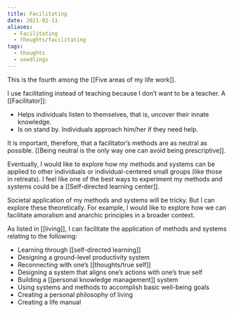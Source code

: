 ```yaml
---
title: Facilitating
date: 2021-02-11
aliases:
  - Facilitating
  - thoughts/facilitating
tags:
  - thoughts
  - seedlings
---
```

This is the fourth among the [[Five areas of my life work]].

I use facilitating instead of teaching because I don’t want to be a teacher. A [[Facilitator]]:

- Helps individuals listen to themselves, that is, uncover their innate knowledge.
- Is on stand by. Individuals approach him/her if they need help.

It is important, therefore, that a facilitator’s methods are as neutral as possible. [[Being neutral is the only way one can avoid being prescriptive]].

Eventually, I would like to explore how my methods and systems can be applied to other individuals or individual-centered small groups (like those in retreats). I feel like one of the best ways to experiment my methods and systems could be a [[Self-directed learning center]].

Societal application of my methods and systems will be tricky. But I can explore these theoretically. For example, I would like to explore how we can facilitate amoralism and anarchic principles in a broader context.

As listed in [[living]], I can facilitate the application of methods and systems relating to the following:

- Learning through [[self-directed learning]]
- Designing a ground-level productivity system
- Reconnecting with one’s [[thoughts/true self]]
- Designing a system that aligns one’s actions with one’s true self
- Building a [[personal knowledge management]] system
- Using systems and methods to accomplish basic well-being goals
- Creating a personal philosophy of living
- Creating a life manual

